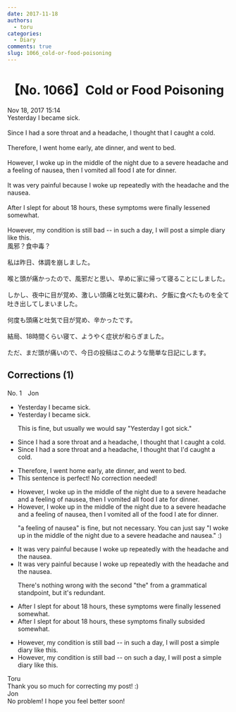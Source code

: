 ```yaml
---
date: 2017-11-18
authors:
  - toru
categories:
  - Diary
comments: true
slug: 1066_cold-or-food-poisoning
---
```


# 【No. 1066】Cold or Food Poisoning
<div class="date">Nov 18, 2017 15:14</div>
<div id="post"><div id="body_show_ori">
Yesterday I became sick.<br/><br/>Since I had a sore throat and a headache, I thought that I caught a cold.<br/><br/>Therefore, I went home early, ate dinner, and went to bed.<br/><br/>However, I woke up in the middle of the night due to a severe headache and a feeling of nausea, then I vomited all food I ate for dinner.<br/><br/>It was very painful because I woke up repeatedly with the headache and the nausea.<br/><br/>After I slept for about 18 hours, these symptoms were finally lessened somewhat.<br/><br/>However, my condition is still bad -- in such a day, I will post a simple diary like this.
</div></div>

<!-- more -->

<div id="post_ja"><div id="body_show_mo">
風邪？食中毒？<br/><br/>私は昨日、体調を崩しました。<br/><br/>喉と頭が痛かったので、風邪だと思い、早めに家に帰って寝ることにしました。<br/><br/>しかし、夜中に目が覚め、激しい頭痛と吐気に襲われ、夕飯に食べたものを全て吐き出してしまいました。<br/><br/>何度も頭痛と吐気で目が覚め、辛かったです。<br/><br/>結局、18時間くらい寝て、ようやく症状が和らぎました。<br/><br/>ただ、まだ頭が痛いので、今日の投稿はこのような簡単な日記にします。
</div></div>

## Corrections (1)
<div id="block"><div class="first_name"> No. 1　<span class="just_name">Jon</span></div><div id="block2">
<ul class="correction_field">
<li class="incorrect">Yesterday I became sick.</li>
<li class="corrected correct">
Yesterday I became sick.
<p class="correction_comment">This is fine, but usually we would say "Yesterday I got sick."</p>
</li>
</ul>
<ul class="correction_field">
<li class="incorrect">Since I had a sore throat and a headache, I thought that I caught a cold.</li>
<li class="corrected correct">
Since I had a sore throat and a headache, I thought <span class="sline"><span class="f_red">that </span></span>I<span class="f_red"><span class="f_bold">'d</span></span> caught a cold.
</li>
</ul>
<ul class="correction_field">
<li class="incorrect">Therefore, I went home early, ate dinner, and went to bed.</li>
<li class="corrected perfect">This sentence is perfect! No correction needed!</li>
</ul>
<ul class="correction_field">
<li class="incorrect">However, I woke up in the middle of the night due to a severe headache and a feeling of nausea, then I vomited all food I ate for dinner.</li>
<li class="corrected correct">
However, I woke up in the middle of the night due to a severe headache and <span class="f_blue"><span class="sline">a feeling of </span></span>nausea, then I vomited all <span class="f_red"><span class="f_bold">of the</span></span> food I ate for dinner.
<p class="correction_comment">"a feeling of nausea" is fine, but not necessary. You can just say "I woke up in the middle of the night due to a severe headache and nausea." :)</p>
</li>
</ul>
<ul class="correction_field">
<li class="incorrect">It was very painful because I woke up repeatedly with the headache and the nausea.</li>
<li class="corrected correct">
It was very painful because I woke up repeatedly with the headache and <span class="f_blue"><span class="sline">the </span></span>nausea.
<p class="correction_comment">There's nothing wrong with the second "the" from a grammatical standpoint, but it's redundant.</p>
</li>
</ul>
<ul class="correction_field">
<li class="incorrect">After I slept for about 18 hours, these symptoms were finally lessened somewhat.</li>
<li class="corrected correct">
After I slept for about 18 hours, these symptoms <span class="f_blue"><span class="f_bold">finally subsided</span></span> somewhat.
</li>
</ul>
<ul class="correction_field">
<li class="incorrect">However, my condition is still bad -- in such a day, I will post a simple diary like this.</li>
<li class="corrected correct">
However, my condition is still bad -- <span class="f_red"><span class="f_bold">on</span> </span>such a day, I will post a simple diary like this.
</li>
</ul>
</div><div class="name"><span class="just_name">Toru</span><br>
Thank you so much for correcting my post! :)
</div>
<div class="name"><span class="just_name">Jon</span><br>
No problem! I hope you feel better soon!
</div>
</div>
